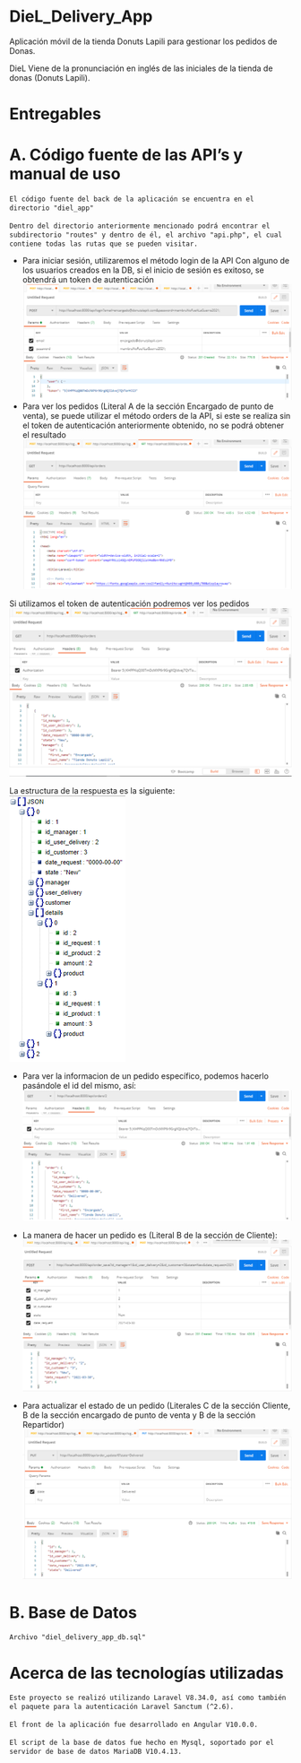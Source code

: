 # DieL_Delivery_App
Aplicación móvil de la tienda Donuts Lapili para gestionar los pedidos de Donas.

DieL Viene de la pronunciación en inglés de las iniciales de la tienda de donas (Donuts Lapili).

# Entregables

# A. Código fuente de las API’s y manual de uso

	El código fuente del back de la aplicación se encuentra en el directorio "diel_app"

	Dentro del directorio anteriormente mencionado podrá encontrar el subdirectorio "routes" y dentro de él, el archivo "api.php", el cual contiene todas las rutas que se pueden visitar.
	
* Para iniciar sesión, utilizaremos el método login de la API Con alguno de los usuarios creados en la DB, si el inicio de sesión es exitoso, se obtendrá un token de autenticación
 ![alt text](https://github.com/hectorfabiopv/DieL_Delivery_App/blob/main/inicio_Sesion.PNG)
* Para ver los pedidos (Literal A de la sección Encargado de punto de venta), se puede utilizar el método orders de la API, si este se realiza sin el token de autenticación anteriormente obtenido, no se podrá obtener el resultado
 ![alt text](https://github.com/hectorfabiopv/DieL_Delivery_App/blob/main/sin_Inicio_Sesion.PNG)
 
 Si utilizamos el token de autenticación podremos ver los pedidos 
 ![alt text](https://github.com/hectorfabiopv/DieL_Delivery_App/blob/main/con_Inicio_Sesion.PNG)
 
 La estructura de la respuesta es la siguiente:
 ![alt text](https://github.com/hectorfabiopv/DieL_Delivery_App/blob/main/estructura_Ordenes.PNG)

* Para ver la informacion de un pedido específico, podemos hacerlo pasándole el id del mismo, así:
![alt text](https://github.com/hectorfabiopv/DieL_Delivery_App/blob/main/obtener_Orden_Especifica.PNG)

* La manera de hacer un pedido es (Literal B de la sección de Cliente):
![alt text](https://github.com/hectorfabiopv/DieL_Delivery_App/blob/main/hacer_Pedido.PNG)

* Para actualizar el estado de un pedido (Literales C de la sección Cliente, B de la sección encargado de punto de venta y B de la sección Repartidor)
![alt text](https://github.com/hectorfabiopv/DieL_Delivery_App/blob/main/actualizar_Estado_Orden.PNG)

# B. Base de Datos

	Archivo "diel_delivery_app_db.sql"


# Acerca de las tecnologías utilizadas

	Este proyecto se realizó utilizando Laravel V8.34.0, así como también el paquete para la autenticación Laravel Sanctum (^2.6).

	El front de la aplicación fue desarrollado en Angular V10.0.0.

	El script de la base de datos fue hecho en Mysql, soportado por el servidor de base de datos MariaDB V10.4.13.
